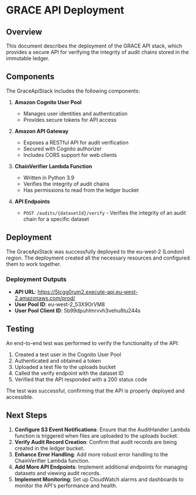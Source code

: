 # GRACE API Deployment

## Overview

This document describes the deployment of the GRACE API stack, which provides a secure API for verifying the integrity of audit chains stored in the immutable ledger.

## Components

The GraceApiStack includes the following components:

1. **Amazon Cognito User Pool**
   - Manages user identities and authentication
   - Provides secure tokens for API access

2. **Amazon API Gateway**
   - Exposes a RESTful API for audit verification
   - Secured with Cognito authorizer
   - Includes CORS support for web clients

3. **ChainVerifier Lambda Function**
   - Written in Python 3.9
   - Verifies the integrity of audit chains
   - Has permissions to read from the ledger bucket

4. **API Endpoints**
   - `POST /audits/{datasetId}/verify` - Verifies the integrity of an audit chain for a specific dataset

## Deployment

The GraceApiStack was successfully deployed to the eu-west-2 (London) region. The deployment created all the necessary resources and configured them to work together.

### Deployment Outputs

- **API URL**: https://5lcgg0rum2.execute-api.eu-west-2.amazonaws.com/prod/
- **User Pool ID**: eu-west-2_53X9OrVM8
- **User Pool Client ID**: 5b99dpuhlmrvvh3vehu8tu244s

## Testing

An end-to-end test was performed to verify the functionality of the API:

1. Created a test user in the Cognito User Pool
2. Authenticated and obtained a token
3. Uploaded a test file to the uploads bucket
4. Called the verify endpoint with the dataset ID
5. Verified that the API responded with a 200 status code

The test was successful, confirming that the API is properly deployed and accessible.

## Next Steps

1. **Configure S3 Event Notifications**: Ensure that the AuditHandler Lambda function is triggered when files are uploaded to the uploads bucket.
2. **Verify Audit Record Creation**: Confirm that audit records are being created in the ledger bucket.
3. **Enhance Error Handling**: Add more robust error handling to the ChainVerifier Lambda function.
4. **Add More API Endpoints**: Implement additional endpoints for managing datasets and viewing audit records.
5. **Implement Monitoring**: Set up CloudWatch alarms and dashboards to monitor the API's performance and health.